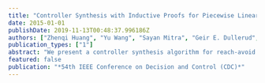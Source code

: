 ```yaml
---
title: "Controller Synthesis with Inductive Proofs for Piecewise Linear Systems: An SMT-Based Algorithm"
date: 2015-01-01
publishDate: 2019-11-13T00:48:37.996186Z
authors: ["Zhenqi Huang", "Yu Wang", "Sayan Mitra", "Geir E. Dullerud", "Swarat Chaudhuri"]
publication_types: ["1"]
abstract: "We present a controller synthesis algorithm for reach-avoid problems for piecewise linear discrete-time systems. Our algorithm relies on SMT solvers and in this paper we focus on piecewise constant control strategies. Our algorithm generates feedback control laws together with inductive proofs of unbounded time safety and progress properties with respect to the reach-avoid sets. Under a reasonable robustness assumption, the algorithm is shown to be complete. That is, it either generates a controller of the above type along with a proof of correctness, or it establishes the impossibility of the existence of such controllers. To achieve this, the algorithm iteratively attempts to solve a weakened and strengthened versions of the SMT encoding of the reach-avoid problem. We present preliminary experimental results on applying this algorithm based on a prototype implementation."
featured: false
publication: "*54th IEEE Conference on Decision and Control (CDC)*"
---
```


